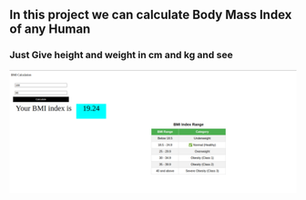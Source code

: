 ## In this project we can calculate Body Mass Index of any Human

### Just Give height and weight in cm and kg and see

<img src = "project.png"></img>
